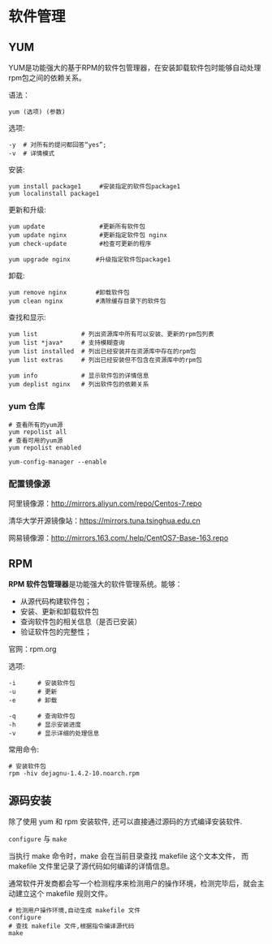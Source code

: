 # 软件管理



## YUM 

YUM是功能强大的基于RPM的软件包管理器，在安装卸载软件包时能够自动处理rpm包之间的依赖关系。

语法：

```
yum (选项) (参数)
```

选项:

```shell
-y 	# 对所有的提问都回答“yes”;
-v  # 详情模式
```

安装:

```shell
yum install package1     #安装指定的软件包package1
yum localinstall package1
```

更新和升级:

```shell
yum update               #更新所有软件包
yum update nginx      	 #更新指定软件包 nginx
yum check-update         #检查可更新的程序

yum upgrade nginx     	#升级指定软件包package1
```

卸载:

```shell
yum remove nginx 		#卸载软件包
yum clean nginx			#清除缓存目录下的软件包
```

查找和显示:

```shell
yum list			# 列出资源库中所有可以安装、更新的rpm包列表
yum list *java*		# 支持模糊查询
yum list installed	# 列出已经安装并在资源库中存在的rpm包
yum list extras		# 列出已经安装但不包含在资源库中的rpm包

yum info 			# 显示软件包的详情信息
yum deplist nginx	# 列出软件包的依赖关系
```



### yum 仓库



```shell
# 查看所有的yum源
yum repolist all	
# 查看可用的yum源
yum repolist enabled

yum-config-manager --enable
```





### 配置镜像源

阿里镜像源：http://mirrors.aliyun.com/repo/Centos-7.repo

清华大学开源镜像站：https://mirrors.tuna.tsinghua.edu.cn

网易镜像源：http://mirrors.163.com/.help/CentOS7-Base-163.repo



## RPM 

**RPM 软件包管理器**是功能强大的软件管理系统。能够：

- 从源代码构建软件包；
- 安装、更新和卸载软件包
- 查询软件包的相关信息（是否已安装）
- 验证软件包的完整性；



官网：rpm.org

选项:

```shell
-i		# 安装软件包
-u		# 更新
-e		# 卸载

-q		# 查询软件包
-h 		# 显示安装进度
-v 		# 显示详细的处理信息
```

常用命令:

```shell
# 安装软件包
rpm -hiv dejagnu-1.4.2-10.noarch.rpm
```



## 源码安装

除了使用 yum 和 rpm 安装软件, 还可以直接通过源码的方式编译安装软件.

`configure` 与 `make`  

当执行 make 命令时，make 会在当前目录查找 makefile 这个文本文件， 而 makefile 文件里记录了源代码如何编译的详情信息。

通常软件开发商都会写一个检测程序来检测用户的操作环境，检测完毕后，就会主动建立这个 makefile 规则文件。



```shell
# 检测用户操作环境,自动生成 makefile 文件
configure 
# 查找 makefile 文件,根据指令编译源代码
make 
```





